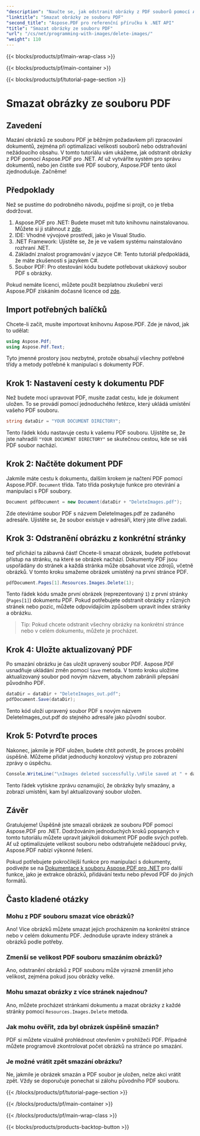 ```yaml
---
"description": "Naučte se, jak odstranit obrázky z PDF souborů pomocí Aspose.PDF pro .NET v jednoduchém, podrobném návodu. Optimalizujte PDF soubory snadným odstraněním nežádoucích obrázků."
"linktitle": "Smazat obrázky ze souboru PDF"
"second_title": "Aspose.PDF pro referenční příručku k .NET API"
"title": "Smazat obrázky ze souboru PDF"
"url": "/cs/net/programming-with-images/delete-images/"
"weight": 110
---
```


{{< blocks/products/pf/main-wrap-class >}}

{{< blocks/products/pf/main-container >}}

{{< blocks/products/pf/tutorial-page-section >}}

# Smazat obrázky ze souboru PDF

## Zavedení

Mazání obrázků ze souboru PDF je běžným požadavkem při zpracování dokumentů, zejména při optimalizaci velikosti souborů nebo odstraňování nežádoucího obsahu. V tomto tutoriálu vám ukážeme, jak odstranit obrázky z PDF pomocí Aspose.PDF pro .NET. Ať už vytváříte systém pro správu dokumentů, nebo jen čistíte své PDF soubory, Aspose.PDF tento úkol zjednodušuje. Začněme!

## Předpoklady

Než se pustíme do podrobného návodu, pojďme si projít, co je třeba dodržovat.

1. Aspose.PDF pro .NET: Budete muset mít tuto knihovnu nainstalovanou. Můžete si ji stáhnout z [zde](https://releases.aspose.com/pdf/net/).
2. IDE: Vhodné vývojové prostředí, jako je Visual Studio.
3. .NET Framework: Ujistěte se, že je ve vašem systému nainstalováno rozhraní .NET.
4. Základní znalost programování v jazyce C#: Tento tutoriál předpokládá, že máte zkušenosti s jazykem C#.
5. Soubor PDF: Pro otestování kódu budete potřebovat ukázkový soubor PDF s obrázky.

Pokud nemáte licenci, můžete použít bezplatnou zkušební verzi Aspose.PDF získáním dočasné licence od [zde](https://purchase.aspose.com/temporary-license/).

## Import potřebných balíčků

Chcete-li začít, musíte importovat knihovnu Aspose.PDF. Zde je návod, jak to udělat:

```csharp
using Aspose.Pdf;
using Aspose.Pdf.Text;
```

Tyto jmenné prostory jsou nezbytné, protože obsahují všechny potřebné třídy a metody potřebné k manipulaci s dokumenty PDF.

## Krok 1: Nastavení cesty k dokumentu PDF

Než budete moci upravovat PDF, musíte zadat cestu, kde je dokument uložen. To se provádí pomocí jednoduchého řetězce, který ukládá umístění vašeho PDF souboru.

```csharp
string dataDir = "YOUR DOCUMENT DIRECTORY";
```

Tento řádek kódu nastavuje cestu k vašemu PDF souboru. Ujistěte se, že jste nahradili `"YOUR DOCUMENT DIRECTORY"` se skutečnou cestou, kde se váš PDF soubor nachází.

## Krok 2: Načtěte dokument PDF

Jakmile máte cestu k dokumentu, dalším krokem je načtení PDF pomocí Aspose.PDF. `Document` třída. Tato třída poskytuje funkce pro otevírání a manipulaci s PDF soubory.

```csharp
Document pdfDocument = new Document(dataDir + "DeleteImages.pdf");
```

Zde otevíráme soubor PDF s názvem DeleteImages.pdf ze zadaného adresáře. Ujistěte se, že soubor existuje v adresáři, který jste dříve zadali.

## Krok 3: Odstranění obrázku z konkrétní stránky

teď přichází ta zábavná část! Chcete-li smazat obrázek, budete potřebovat přístup na stránku, na které se obrázek nachází. Dokumenty PDF jsou uspořádány do stránek a každá stránka může obsahovat více zdrojů, včetně obrázků. V tomto kroku smažeme obrázek umístěný na první stránce PDF.

```csharp
pdfDocument.Pages[1].Resources.Images.Delete(1);
```

Tento řádek kódu smaže první obrázek (reprezentovaný `1`) z první stránky (`Pages[1]`) dokumentu PDF. Pokud potřebujete odstranit obrázky z různých stránek nebo pozic, můžete odpovídajícím způsobem upravit index stránky a obrázku.

> Tip: Pokud chcete odstranit všechny obrázky na konkrétní stránce nebo v celém dokumentu, můžete je procházet.

## Krok 4: Uložte aktualizovaný PDF

Po smazání obrázku je čas uložit upravený soubor PDF. Aspose.PDF usnadňuje ukládání změn pomocí `Save` metoda. V tomto kroku uložíme aktualizovaný soubor pod novým názvem, abychom zabránili přepsání původního PDF.

```csharp
dataDir = dataDir + "DeleteImages_out.pdf";
pdfDocument.Save(dataDir);
```

Tento kód uloží upravený soubor PDF s novým názvem DeleteImages_out.pdf do stejného adresáře jako původní soubor.

## Krok 5: Potvrďte proces

Nakonec, jakmile je PDF uložen, budete chtít potvrdit, že proces proběhl úspěšně. Můžeme přidat jednoduchý konzolový výstup pro zobrazení zprávy o úspěchu.

```csharp
Console.WriteLine("\nImages deleted successfully.\nFile saved at " + dataDir);
```

Tento řádek vytiskne zprávu oznamující, že obrázky byly smazány, a zobrazí umístění, kam byl aktualizovaný soubor uložen.

## Závěr

Gratulujeme! Úspěšně jste smazali obrázek ze souboru PDF pomocí Aspose.PDF pro .NET. Dodržováním jednoduchých kroků popsaných v tomto tutoriálu můžete upravit jakýkoli dokument PDF podle svých potřeb. Ať už optimalizujete velikost souboru nebo odstraňujete nežádoucí prvky, Aspose.PDF nabízí výkonné řešení.

Pokud potřebujete pokročilejší funkce pro manipulaci s dokumenty, podívejte se na [Dokumentace k souboru Aspose.PDF pro .NET](https://reference.aspose.com/pdf/net/) pro další funkce, jako je extrakce obrázků, přidávání textu nebo převod PDF do jiných formátů.

## Často kladené otázky

### Mohu z PDF souboru smazat více obrázků?
Ano! Více obrázků můžete smazat jejich procházením na konkrétní stránce nebo v celém dokumentu PDF. Jednoduše upravte indexy stránek a obrázků podle potřeby.

### Zmenší se velikost PDF souboru smazáním obrázků?
Ano, odstranění obrázků z PDF souboru může výrazně zmenšit jeho velikost, zejména pokud jsou obrázky velké.

### Mohu smazat obrázky z více stránek najednou?
Ano, můžete procházet stránkami dokumentu a mazat obrázky z každé stránky pomocí `Resources.Images.Delete` metoda.

### Jak mohu ověřit, zda byl obrázek úspěšně smazán?
PDF si můžete vizuálně prohlédnout otevřením v prohlížeči PDF. Případně můžete programově zkontrolovat počet obrázků na stránce po smazání.

### Je možné vrátit zpět smazání obrázku?
Ne, jakmile je obrázek smazán a PDF soubor je uložen, nelze akci vrátit zpět. Vždy se doporučuje ponechat si zálohu původního PDF souboru.

{{< /blocks/products/pf/tutorial-page-section >}}

{{< /blocks/products/pf/main-container >}}

{{< /blocks/products/pf/main-wrap-class >}}

{{< blocks/products/products-backtop-button >}}